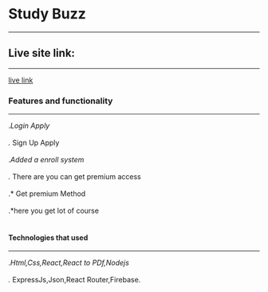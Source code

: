 # Study Buzz

---

## Live site link:

---

[live link](https://courses-34523.web.app)

### Features and functionality

---

._Login Apply <br></br>
._ Sign Up Apply <br></br>
._Added a enroll system <br></br>
._ There are you can get premium access<br></br>
.* Get premium Method <br></br>
.*here you get lot of course <br></br>

#### Technologies that used

---

._Html,Css,React,React to PDf,Nodejs<br></br>
._ ExpressJs,Json,React Router,Firebase.
